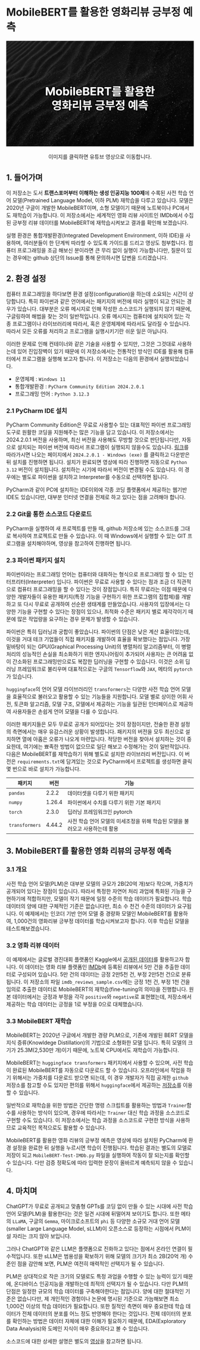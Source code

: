 # MobileBERT를 활용한 영화리뷰 긍부정 예측
[![실행 영상](./thumb.png)](https://youtu.be/XIEK0ULeeB8)
<div align="center">
이미지를 클릭하면 유튜브 영상으로 이동합니다. 
</div>

## 1. 들어가며
이 저장소는 도서 **트랜스포머부터 이해하는 생성 인공지능 100제**에 수록된 사전 학습 언어 모델(Pretrained Language Model, 이하 PLM) 재학습을 다루고 있습니다. 모델은 2020년 구글이 개발한 MobileBERT이며, 소형 모델이기 때문에 노트북이나 PC에서도 재학습이 가능합니다. 이 저장소에서는 세계적인 영화 리뷰 사이트인 IMDb에서 수집된 긍부정 리뷰 데이터를 MobileBERT에 재학습시켜보고 결과를 확인해 보겠습니다. 

실행 환경은 통합개발환경(Integrated Development Environment, 이하 IDE)을 사용하며, 여러분들이 한 단계씩 따라할 수 있도록 가이드를 드리고 영상도 첨부합니다. 컴퓨터 프로그래밍을 조금 해보신 분이라면 큰 무리 없이 실행이 가능합니다만, 질문이 있는 경우에는 github 상단의 Issue를 통해 문의하시면 답변을 드리겠습니다.

## 2. 환경 설정
컴퓨터 프로그래밍을 하다보면 환경 설정(configuration)을 하는데 소요되는 시간이 상당합니다. 특히 파이썬과 같은 언어에서는 패키지의 버전에 따라 실행이 되고 안되는 경우가 있습니다. 대부분은 오류 메시지로 인해 작성한 소스코드가 실행되지 않기 때문에, 구글링하여 해법을 찾는 것이 일반적입니다. 오류 메시지는 컴퓨터에 설치되어 있는 각종 프로그램이나 라이브러리에 따라서, 혹은 운영체제에 따라서도 달라질 수 있습니다. 따라서 모든 오류를 처리하고 프로그램을 실행시키기란 쉬운 일은 아닙니다. 

이러한 문제로 인해 컨테이너와 같은 기술을 사용할 수 있지만, 그것은 그것대로 사용하는데 있어 진입장벽이 있기 때문에 이 저장소에서는 전통적인 방식인 IDE를 활용해 컴퓨터에서 프로그램을 실행해 보고자 합니다. 이 저장소는 다음의 환경에서 실행되었습니다.
 * 운영체제 : `Windows 11`
 * 통합개발환경 : `PyCharm Community Edition 2024.2.0.1`
 * 프로그래밍 언어 : `Python 3.12.3`

### 2.1 PyCharm IDE 설치
PyCharm Community Edition은 무료로 사용할수 있는 대표적인 파이썬 프로그래밍 도구로 원활한 코딩을 지원해주는 많은 기능을 담고 있습니다. 이 저장소에서는 2024.2.0.1 버전을 사용하며, 최신 버전을 사용해도 무방할 것으로 판단됩니다만, 자동으로 설치되는 파이썬 버전에 따라서 프로그램이 실행되지 않을수도 있습니다. <U>[링크](https://www.jetbrains.com/ko-kr/pycharm/download/other.html)</U>를 따라가시면 나오는 페이지에서 `2024.2.0.1 - Windows (exe)` 를 클릭하고 다운받은 뒤 설치를 진행하면 됩니다. 설치가 완료되면 영상에 따라 진행하면 자동으로 `Python 3.12` 버전이 설치됩니다. 설치하는 시기에 따라서 버전이 변경될 수도 있습니다. 이 경우에는 별도로 파이썬을 설치하고 Interpreter를 수동으로 선택하면 됩니다. 

PyCharm과 같이 PC에 설치하는 IDE이외에 각종 코딩 플랫폼에서 제공하는 웹기반 IDE도 있습니다만, 대부분 인터넷 연결을 전제로 하고 있다는 점을 고려해야 합니다.

### 2.2 Git을 통한 소스코드 다운로드
PyCharm을 실행하여 새 프로젝트를 만들 때, github 저장소에 있는 소스코드를 그대로 복사하여 프로젝트로 만들 수 있습니다. 이 때 Windows에서 실행할 수 있는 GIT 프로그램을 설치해야하며, 영상을 참고하여 진행하면 됩니다. 

### 2.3 파이썬 패키지 설치
파이썬이라는 프로그래밍 언어는 컴퓨터와 대화하는 형식으로 프로그래밍 할 수 있는 인터프리터(Interpreter) 입니다. 파이썬은 무료로 사용할 수 있다는 점과 조금 더 직관적으로 컴퓨터 프로그래밍을 할 수 있다는 것이 장점입니다. 특히 무료라는 이점 때문에 다양한 개발자들이 유용한 패키지(특정 기능을 구현하기 위한 프로그램의 집합체)를 개발하고 또 다시 무료로 공개하여 선순환 생태계를 만들었습니다. 사용자의 입장에서는 다양한 기능을 구현할 수 있다는 장점이 있으나, 최적화 수준은 패키지 별로 제각각이기 때문에 많은 작업량을 요구하는 경우 문제가 발생할 수 있습니다. 

파이썬은 특히 딥러닝과 궁합이 좋았습니다. 파이썬의 단점은 낮은 계산 효율이었는데, 이것을 거대 테크 기업들이 직접 패키지를 개발하여 효율을 확보했다는 점입니다. 가장 밑바탕이 되는 GPU(Graphical Processing Unit)의 병렬처리 알고리즘부터, 이 병렬처리의 성능적인 손실을 최소화하기 위한 엔지니어링이 추가되어 사용자는 큰 어려움 없이 간소화된 프로그래밍만으로도 복잡한 딥러닝을 구현할 수 있습니다. 이것은 소위 딥러닝 프레임워크로 불리우며 대표적으로는 구글의 `Tensorflow`와 `JAX`, 메타의 `pytorch`가 있습니다. 

`huggingface`의 언어 모델 라이브러리인 `transformers`는 다양한 사전 학습 언어 모델을 효율적으로 불러오고 활용할 수 있는 기능들을 지원합니다. 모델 별로 상이한 어휘 사전, 토큰화 알고리즘, 모델 구조, 모델에서 제공하는 기능을 일관된 인터페이스로 제공하여 사용자들은 손쉽게 언어 모델을 다룰 수 있습니다. 

이러한 패키지들은 모두 무료로 공개가 되어있다는 것이 장점이지만, 전술한 환경 설정의 측면에서는 매우 유감스러운 상황이 발생합니다. 패키지의 버전을 모두 최신으로 설치하면 열에 아홉은 오류가 나오게 마련입니다. 적당한 버전을 찾아서 설치하는 것이 중요한데, 여기에는 뾰족한 방법이 없으므로 일단 해보고 수정해가는 것이 일반적입니다. 다음은 MobileBERT를 재학습하기 위해 별도로 설치한 라이브러리 버전입니다. 이 버전은 `requirements.txt`에 담겨있는 것으로 PyCharm에서 프로젝트를 생성하면 클릭 몇 번으로 바로 설치가 가능합니다.

<div align="center">

| 패키지          | 버전     | 기능                                          |
|--------------|--------|---------------------------------------------|
| `pandas`       | 2.2.2  | 데이터셋을 다루기 위한 패키지                            |
| `numpy`        | 1.26.4 | 파이썬에서 수치를 다루기 위한 기본 패키지                     |
| `torch`        | 2.3.0  | 딥러닝 프레임워크인 pytorch                          |
| `transformers` | 4.44.2 | 사전 학습 언어 모델의 미세조정을 위해 학습된 모델을 불러오고 사용하는데 활용 |

</div>

## 3. MobileBERT를 활용한 영화 리뷰의 긍부정 예측
### 3.1 개요
사전 학습 언어 모델(PLM)은 대부분 모델의 규모가 2B(20억 개)보다 작으며, 가중치가 공개되어 있다는 장점이 있습니다. 따라서 특정한 자연어 처리 과업에 특화된 기능을 구현하기에 적합하지만, 모델이 작기 때문에 일정 수준의 학습 데이터가 필요합니다. 학습 데이터의 양에 대한 구체적인 기준은 없습니다만, 최소 수 천건 수준의 데이터가 요구됩니다. 이 예제에서는 인코더 기반 언어 모델 중 경량화 모델인 MobileBERT를 활용하여, 1,000건의 영화리뷰 긍부정 데이터를 학습시켜보고자 합니다. 이후 학습된 모델을 테스트해보겠습니다.

### 3.2 영화 리뷰 데이터
이 예제에서는 글로벌 경진대회 플랫폼인 Kaggle에서 <U>[공개된 데이터](https://www.kaggle.com/datasets/lakshmi25npathi/imdb-dataset-of-50k-movie-reviews)</U>를 활용하고자 합니다. 이 데이터는 영화 리뷰 플랫폼인 [IMDb](https://www.imdb.com/)에 등록된 리뷰에서 5만 건을 추출한 데이터로 구성되어 있습니다. 5만 건의 데이터는 긍정 2만5천 건, 부정 2만5천 건으로 분류됩니다. 이 저장소의 파일 `imdb_reviews_sample.csv`에는 긍정 1천 건, 부정 1천 건을 임의로 추출한 데이터로 MobileBERT의 재학습(fine-tuning의 의미)을 진행합니다. 원본 데이터에서는 긍정과 부정을 각각 `positive`와 `negative`로 표현했는데, 저장소에서 제공하는 학습 데이터는 긍정을 1로 부정을 0으로 대체했습니다.

### 3.3 MobileBERT 재학습
MobileBERT는 2020년 구글에서 개발한 경량 PLM으로, 기존에 개발된 BERT 모델을 지식 증류(Knowldege Distillation)의 기법으로 소형화한 모델 입니다. 특히 모델의 크기가 25.3M(2,530만 개)이기 때문에, 노트북 CPU에서도 재학습이 가능합니다. 

MobileBERT는 `huggingface transformers` 패키지에서 사용할 수 있으며, 사전 학습이 완료된 MobileBERT를 자동으로 다운로드 할 수 있습니다. 오프라인에서 작업을 하기 위해서는 가중치를 다운로드 받으면 되는데, 이 경우 개발자가 직접 공개한 `github` 저장소를 참고할 수도 있지만 편의를 위해서 `huggingface`에서 제공하는 [저장소](https://huggingface.co/google/mobilebert-uncased/tree/main)를 이용할 수 있습니다.

일반적으로 재학습을 위한 방법은 간단한 명령 스크립트를 활용하는 방법과 `Trainer`함수를 사용하는 방식이 있으며, 경우에 따라서는 `Trainer` 대신 학습 과정을 소스코드로 구현할 수도 있습니다. 이 저장소에서는 학습 과정을 소스코드로 구현한 방식을 사용하므로 교육적인 목적으로도 활용할 수 있습니다.

MobileBERT를 활용한 영화 리뷰의 긍부정 예측은 영상에 따라 설치된 PyCharm에 환경 설정을 완료한 뒤 실행을 누르시면 학습이 진행됩니다. 학습된 결과는 별도의 모델로 저장이 되고 `MobileBERT-Test-IMDb.py` 파일을 실행하여 작동이 잘 되는지를 확인할 수 있습니다. 다만 검증 정확도에 따라 입력한 문장이 올바르게 예측되지 않을 수 있습니다.

## 4. 마치며

ChatGPT가 무료로 공개되고 맞춤형 GPTs를 코딩 없이 만들 수 있는 시대에 사전 학습 언어 모델(PLM)을 활용한다는 것은 일견 시대에 뒤떨어져 보이기도 합니다. 또한 메타의 `LLaMA`, 구글의 `Gemma`, 마이크로소프트의 `phi` 등 다양한 소규모 거대 언어 모델(smaller Large Language Model, sLLM)이 오픈소스로 등장하는 시점에서 PLM이 설 자리는 크지 않아 보입니다.

그러나 ChatGPT와 같은 LLM은 플랫폼으로 진화하고 있다는 점에서 온라인 연결이 필수적입니다. 또한 sLLM은 범용성을 확보하기 위해 모델의 크기가 최소 2B(20억 개) 수준인 점을 감안해 보면, PLM은 여전히 매력적인 선택지가 될 수 있습니다. 

PLM은 상대적으로 작은 크기의 모델로도 특정 과업을 수행할 수 있는 능력이 있기 때문에, 온디바이스 인공지능을 개발하는데 최적의 선택지가 될 수 있습니다. 다만 PLM의 단점은 일정한 규모의 학습 데이터를 구축해야한다는 점입니다. 양에 대한 절대적인 기준은 없습니다만, 제 개인적인 경험이나 논문에 명시된 기준으로 가늠해보면 최소 1,000건 이상의 학습 데이터가 필요합니다. 또한 질적인 측면이 매우 중요한데 학습 데이터가 전체 데이터의 분포를 어느 정도 반영해야 한다는 것입니다. 전체 데이터의 분포를 확인하는 방법은 데이터 자체에 대한 이해가 필요하기 때문에, EDA(Exploratory Data Analysis)와 도메인 지식이 매우 중요하다고 볼 수 있습니다. 

소스코드에 대한 상세한 설명은 별도의 [영상]()을 참고하면 됩니다.
